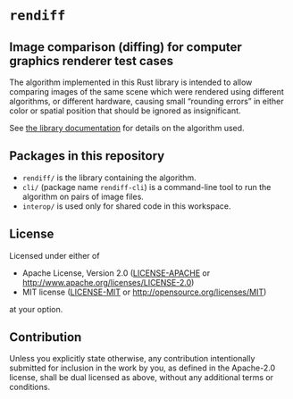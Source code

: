 # `rendiff`

## Image comparison (diffing) for computer graphics renderer test cases

The algorithm implemented in this Rust library is intended to allow comparing images
of the same scene which were rendered using different algorithms, or different
hardware, causing small “rounding errors” in either color or spatial position that should be ignored as insignificant.

See [the library documentation](https://docs.rs/rendiff/latest/rendiff/) for details on the algorithm used.

Packages in this repository
---------------------------

* `rendiff/` is the library containing the algorithm.
* `cli/` (package name `rendiff-cli`) is a command-line tool to run the algorithm on pairs of image files.
* `interop/` is used only for shared code in this workspace.

License
-------

Licensed under either of

 * Apache License, Version 2.0
   ([LICENSE-APACHE](LICENSE-APACHE) or http://www.apache.org/licenses/LICENSE-2.0)
 * MIT license
   ([LICENSE-MIT](LICENSE-MIT) or http://opensource.org/licenses/MIT)

at your option.

Contribution
------------

Unless you explicitly state otherwise, any contribution intentionally submitted
for inclusion in the work by you, as defined in the Apache-2.0 license, shall be
dual licensed as above, without any additional terms or conditions.